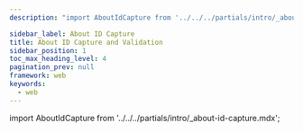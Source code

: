 ```yaml
---
description: "import AboutIdCapture from '../../../partials/intro/_about-id-capture.mdx';                                                                                                "

sidebar_label: About ID Capture
title: About ID Capture and Validation
sidebar_position: 1
toc_max_heading_level: 4
pagination_prev: null
framework: web
keywords:
  - web
---
```


import AboutIdCapture from '../../../partials/intro/_about-id-capture.mdx';

<AboutIdCapture/>